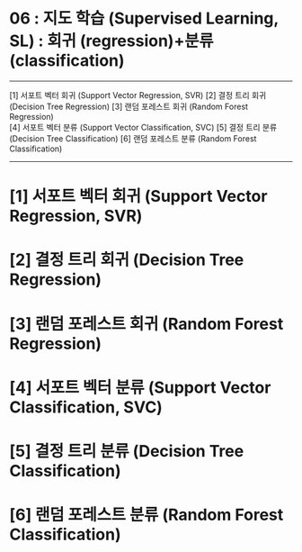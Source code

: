 #  06 : 지도 학습 (Supervised Learning, SL) : 회귀 (regression)+분류 (classification)

---

  [1] 서포트 벡터 회귀 (Support Vector Regression, SVR)
  [2] 결정 트리 회귀 (Decision Tree Regression)
  [3] 랜덤 포레스트 회귀 (Random Forest Regression)  
  [4] 서포트 벡터 분류 (Support Vector Classification, SVC)
  [5] 결정 트리 분류 (Decision Tree Classification)
  [6] 랜덤 포레스트 분류 (Random Forest Classification)
  
---

# [1] 서포트 벡터 회귀 (Support Vector Regression, SVR)

# [2] 결정 트리 회귀 (Decision Tree Regression)

# [3] 랜덤 포레스트 회귀 (Random Forest Regression)  

# [4] 서포트 벡터 분류 (Support Vector Classification, SVC)

# [5] 결정 트리 분류 (Decision Tree Classification)

# [6] 랜덤 포레스트 분류 (Random Forest Classification)

